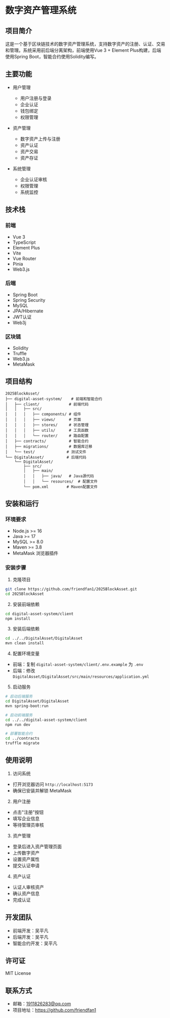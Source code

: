 # 数字资产管理系统

## 项目简介

这是一个基于区块链技术的数字资产管理系统，支持数字资产的注册、认证、交易和管理。系统采用前后端分离架构，前端使用Vue 3 + Element Plus构建，后端使用Spring Boot，智能合约使用Solidity编写。

## 主要功能

- 用户管理

  - 用户注册与登录
  - 企业认证
  - 钱包绑定
  - 权限管理
- 资产管理

  - 数字资产上传与注册
  - 资产认证
  - 资产交易
  - 资产存证
- 系统管理

  - 企业认证审核
  - 权限管理
  - 系统监控

## 技术栈

### 前端

- Vue 3
- TypeScript
- Element Plus
- Vite
- Vue Router
- Pinia
- Web3.js

### 后端

- Spring Boot
- Spring Security
- MySQL
- JPA/Hibernate
- JWT认证
- Web3j

### 区块链

- Solidity
- Truffle
- Web3.js
- MetaMask

## 项目结构

```
2025BlockAsset/
├── digital-asset-system/    # 前端和智能合约
│   ├── client/             # 前端代码
│   │   ├── src/
│   │   │   ├── components/ # 组件
│   │   │   ├── views/      # 页面
│   │   │   ├── stores/     # 状态管理
│   │   │   ├── utils/      # 工具函数
│   │   │   └── router/     # 路由配置
│   ├── contracts/          # 智能合约
│   ├── migrations/         # 数据库迁移
│   └── test/              # 测试文件
└── DigitalAsset/          # 后端代码
    └── DigitalAsset/
        ├── src/
        │   ├── main/
        │   │   ├── java/   # Java源代码
        │   │   └── resources/  # 配置文件
        └── pom.xml        # Maven配置文件
```

## 安装和运行

### 环境要求

- Node.js >= 16
- Java >= 17
- MySQL >= 8.0
- Maven >= 3.8
- MetaMask 浏览器插件

### 安装步骤

1. 克隆项目

```bash
git clone https://github.com/friendfan1/2025BlockAsset.git
cd 2025BlockAsset
```

2. 安装前端依赖

```bash
cd digital-asset-system/client
npm install
```

3. 安装后端依赖

```bash
cd ../../DigitalAsset/DigitalAsset
mvn clean install
```

4. 配置环境变量

- 前端：复制 `digital-asset-system/client/.env.example` 为 `.env`
- 后端：修改 `DigitalAsset/DigitalAsset/src/main/resources/application.yml`

5. 启动服务

```bash
# 启动后端服务
cd DigitalAsset/DigitalAsset
mvn spring-boot:run

# 启动前端服务
cd ../../digital-asset-system/client
npm run dev

# 部署智能合约
cd ../contracts
truffle migrate
```

## 使用说明

1. 访问系统

- 打开浏览器访问 `http://localhost:5173`
- 确保已安装并解锁 MetaMask

2. 用户注册

- 点击"注册"按钮
- 填写企业信息
- 等待管理员审核

3. 资产管理

- 登录后进入资产管理页面
- 上传数字资产
- 设置资产属性
- 提交认证申请

4. 资产认证

- 认证人审核资产
- 确认资产信息
- 完成认证

## 开发团队

- 前端开发：吴平凡
- 后端开发：吴平凡
- 智能合约开发：吴平凡

## 许可证

MIT License

## 联系方式

- 邮箱：1911826283@qq.com
- 项目地址：https://github.com/friendfan1
